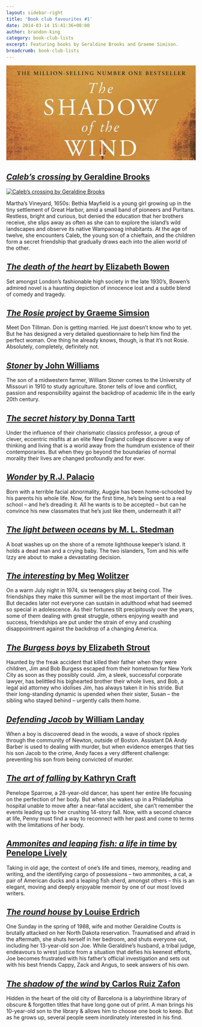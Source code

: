 ```yaml
---
layout: sidebar-right
title: 'Book club favourites #1'
date: 2014-03-14 15:41:36+00:00
author: brandon-king
category: book-club-lists
excerpt: Featuring books by Geraldine Brooks and Graeme Simison.
breadcrumb: book-club-lists
---
```

![The shadow of the wind by Carlos Ruiz Zafon](/images/featured/featured-the-shadow-of-the-wind.jpg)

## [<cite>Caleb&#8217;s crossing</cite> by Geraldine Brooks](https://suffolk.spydus.co.uk/cgi-bin/spydus.exe/ENQ/OPAC/BIBENQ/13555877?QRY=CTIBIB%3C%20IRN(257733)&QRYTEXT=Caleb%27s%20crossing)

[![Caleb&#8217;s crossing by Geraldine Brooks](http://suffolklibraries.co.uk/wp-content/uploads/2014/03/calebs-crossing.jpg)](https://suffolk.spydus.co.uk/cgi-bin/spydus.exe/ENQ/OPAC/BIBENQ/13555877?QRY=CTIBIB%3C%20IRN(257733)&QRYTEXT=Caleb%27s%20crossing)

Martha’s Vineyard, 1650s: Bethia Mayfield is a young girl growing up in the tiny settlement of Great Harbor, amid a small band of pioneers and Puritans. Restless, bright and curious, but denied the education that her brothers receive, she slips away as often as she can to explore the island’s wild landscapes and observe its native Wampanoag inhabitants. At the age of twelve, she encounters Caleb, the young son of a chieftain, and the children form a secret friendship that gradually draws each into the alien world of the other.

## [<cite>The death of the heart</cite> by Elizabeth Bowen](https://suffolk.spydus.co.uk/cgi-bin/spydus.exe/ENQ/OPAC/BIBENQ/13556247?QRY=CTIBIB%3C%20IRN(531458)&QRYTEXT=The%20death%20of%20the%20heart)

Set amongst London’s fashionable high society in the late 1930’s, Bowen’s admired novel is a haunting depiction of innocence lost and a subtle blend of comedy and tragedy.

## [<cite>The Rosie project</cite> by Graeme Simsion](https://suffolk.spydus.co.uk/cgi-bin/spydus.exe/ENQ/OPAC/BIBENQ/13556884?QRY=CTIBIB%3C%20IRN(18443914)&QRYTEXT=The%20Rosie%20project)

Meet Don Tillman. Don is getting married. He just doesn&#8217;t know who to yet. But he has designed a very detailed questionnaire to help him find the perfect woman. One thing he already knows, though, is that it&#8217;s not Rosie. Absolutely, completely, definitely not.

## [<cite>Stoner</cite> by John Williams](https://suffolk.spydus.co.uk/cgi-bin/spydus.exe/ENQ/OPAC/BIBENQ/13557553?QRY=CTIBIB%3C%20IRN(563433)&QRYTEXT=Stoner)

The son of a midwestern farmer, William Stoner comes to the University of Missouri in 1910 to study agriculture. Stoner tells of love and conflict, passion and responsibility against the backdrop of academic life in the early 20th century.

## [<cite>The secret history</cite> by Donna Tartt](https://suffolk.spydus.co.uk/cgi-bin/spydus.exe/ENQ/OPAC/BIBENQ/13558306?QRY=CTIBIB%3C%20IRN(104401)&QRYTEXT=The%20secret%20history)

Under the influence of their charismatic classics professor, a group of clever, eccentric misfits at an elite New England college discover a way of thinking and living that is a world away from the humdrum existence of their contemporaries. But when they go beyond the boundaries of normal morality their lives are changed profoundly and for ever.

## [<cite>Wonder</cite> by R.J. Palacio](https://suffolk.spydus.co.uk/cgi-bin/spydus.exe/ENQ/OPAC/BIBENQ/13558691?QRY=CTIBIB%3C%20IRN(67573)&QRYTEXT=Wonder)

Born with a terrible facial abnormality, Auggie has been home-schooled by his parents his whole life. Now, for the first time, he&#8217;s being sent to a real school &#8211; and he&#8217;s dreading it. All he wants is to be accepted &#8211; but can he convince his new classmates that he&#8217;s just like them, underneath it all?

## [<cite>The light between oceans</cite> by M. L. Stedman](https://suffolk.spydus.co.uk/cgi-bin/spydus.exe/ENQ/OPAC/BIBENQ/13559060?QRY=CTIBIB<%20IRN(903575)&QRYTEXT=The%20light%20between%20oceans)

A boat washes up on the shore of a remote lighthouse keeper’s island. It holds a dead man and a crying baby. The two islanders, Tom and his wife Izzy are about to make a devastating decision.

## [<cite>The interesting</cite> by Meg Wolitzer](https://suffolk.spydus.co.uk/cgi-bin/spydus.exe/ENQ/OPAC/BIBENQ/13559607?QRY=CTIBIB%3C%20IRN(23033561)&QRYTEXT=The%20Interestings)

On a warm July night in 1974, six teenagers play at being cool. The friendships they make this summer will be the most important of their lives. But decades later not everyone can sustain in adulthood what had seemed so special in adolescence. As their fortunes tilt precipitously over the years, some of them dealing with great struggle, others enjoying wealth and success, friendships are put under the strain of envy and crushing disappointment against the backdrop of a changing America.

## [<cite>The Burgess boys</cite> by Elizabeth Strout](https://suffolk.spydus.co.uk/cgi-bin/spydus.exe/ENQ/OPAC/BIBENQ/13560025?TIH_TYPE=B&TIH_NS=1&TIH=BURGESS%20BOYS)

Haunted by the freak accident that killed their father when they were children, Jim and Bob Burgess escaped from their hometown for New York City as soon as they possibly could. Jim, a sleek, successful corporate lawyer, has belittled his bighearted brother their whole lives, and Bob, a legal aid attorney who idolises Jim, has always taken it in his stride. But their long-standing dynamic is upended when their sister, Susan &#8211; the sibling who stayed behind &#8211; urgently calls them home.

## [<cite>Defending Jacob</cite> by William Landay](https://suffolk.spydus.co.uk/cgi-bin/spydus.exe/ENQ/OPAC/BIBENQ/13620348?QRY=CTIBIB%3C%20IRN(968708)&QRYTEXT=Defending%20Jacob)

When a boy is discovered dead in the woods, a wave of shock ripples through the community of Newton, outside of Boston. Assistant DA Andy Barber is used to dealing with murder, but when evidence emerges that ties his son Jacob to the crime, Andy faces a very different challenge: preventing his son from being convicted of murder.

## [<cite>The art of falling</cite> by Kathryn Craft](https://suffolk.spydus.co.uk/cgi-bin/spydus.exe/ENQ/OPAC/BIBENQ/13620787?QRY=CTIBIB%3C%20IRN(574389)&QRYTEXT=The%20art%20of%20falling)

Penelope Sparrow, a 28-year-old dancer, has spent her entire life focusing on the perfection of her body. But when she wakes up in a Philadelphia hospital unable to move after a near-fatal accident, she can&#8217;t remember the events leading up to her crushing 14-story fall. Now, with a second chance at life, Penny must find a way to reconnect with her past and come to terms with the limitations of her body.

## [<cite>Ammonites and leaping fish: a life in time</cite> by Penelope Lively](https://suffolk.spydus.co.uk/cgi-bin/spydus.exe/ENQ/OPAC/BIBENQ/13621067?QRY=CTIBIB%3C%20IRN(25297804)&QRYTEXT=Ammonites%20and%20leaping%20fish%20%3A%20a%20life%20in%20time)

Taking in old age, the context of one&#8217;s life and times, memory, reading and writing, and the identifying cargo of possessions &#8211; two ammonites, a cat, a pair of American ducks and a leaping fish sherd, amongst others &#8211; this is an elegant, moving and deeply enjoyable memoir by one of our most loved writers.

## [<cite>The round house</cite> by Louise Erdrich](https://suffolk.spydus.co.uk/cgi-bin/spydus.exe/ENQ/OPAC/BIBENQ/13621677?QRY=CTIBIB%3C%20IRN(19967642)&QRYTEXT=The%20round%20house)

One Sunday in the spring of 1988, wife and mother Geraldine Coutts is brutally attacked on her North Dakota reservation. Traumatised and afraid in the aftermath, she shuts herself in her bedroom, and shuts everyone out, including her 13-year-old son Joe. While Geraldine&#8217;s husband, a tribal judge, endeavours to wrest justice from a situation that defies his keenest efforts, Joe becomes frustrated with his father&#8217;s official investigation and sets out with his best friends Cappy, Zack and Angus, to seek answers of his own.

## [<cite>The shadow of the wind</cite> by Carlos Ruiz Zafon](https://suffolk.spydus.co.uk/cgi-bin/spydus.exe/ENQ/OPAC/BIBENQ/13622128?QRY=CTIBIB%3C%20IRN(182863)&QRYTEXT=The%20shadow%20of%20the%20wind)

Hidden in the heart of the old city of Barcelona is a labyrinthine library of obscure & forgotten titles that have long gone out of print. A man brings his 10-year-old son to the library & allows him to choose one book to keep. But as he grows up, several people seem inordinately interested in his find.
